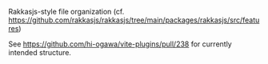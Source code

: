 Rakkasjs-style file organization (cf. https://github.com/rakkasjs/rakkasjs/tree/main/packages/rakkasjs/src/features)

See https://github.com/hi-ogawa/vite-plugins/pull/238 for currently intended structure.
